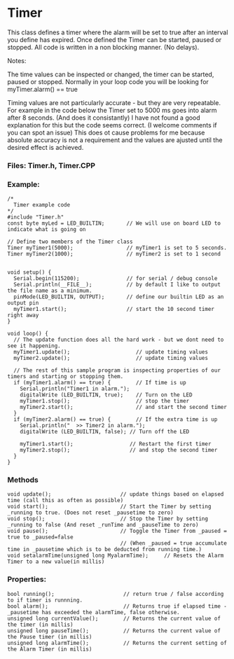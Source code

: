 # Timer

This class defines a timer where the alarm will be set to true after an interval you define has expired.
Once defined the Timer can be started, paused or stopped. All code is written in a non blocking manner. (No delays).

Notes:

The time values can be inspected or changed, the timer can be started, paused or stopped.
Normally in your loop code you will be looking for myTimer.alarm() == true

Timing values are not particularly accurate - but they are very repeatable.
For example in the code below the Timer set to 5000 ms goes into alarm after 8 seconds. (And does it consistantly)
I have not found a good explanation for this but the code seems correct. (I welcome comments if you can spot an issue)
This does ot cause problems for me because absolute accuracy is not a requirement and the values are ajusted until the desired effect is achieved.

### Files: Timer.h, Timer.CPP

### Example: 

    /*
      Timer example code
    */
    #include "Timer.h"
    const byte myLed = LED_BUILTIN;       // We will use on board LED to indicate what is going on

    // Define two members of the Timer class
    Timer myTimer1(5000);                 // myTimer1 is set to 5 seconds.
    Timer myTimer2(1000);                 // myTimer2 is set to 1 second


    void setup() {
      Serial.begin(115200);               // for serial / debug console
      Serial.println(__FILE__);           // by default I like to output the file name as a minimum.
      pinMode(LED_BUILTIN, OUTPUT);       // define our builtin LED as an output pin
      myTimer1.start();                   // start the 10 second timer right away
    }

    void loop() {
      // The update function does all the hard work - but we dont need to see it happening.
      myTimer1.update();                     // update timing values
      myTimer2.update();                     // update timing values

      // The rest of this sample program is inspecting properties of our timers and starting or stopping them.
      if (myTimer1.alarm() == true) {        // If time is up
        Serial.println("Timer1 in alarm.");
        digitalWrite (LED_BUILTIN, true);    // Turn on the LED
        myTimer1.stop();                     // stop the timer
        myTimer2.start();                    // and start the second timer
      }
      if (myTimer2.alarm() == true) {        // If the extra time is up
        Serial.println("  >> Timer2 in alarm.");
        digitalWrite (LED_BUILTIN, false); // Turn off the LED

        myTimer1.start();                  // Restart the first timer
        myTimer2.stop();                   // and stop the second timer
      }
    }



### Methods
    void update();                      // update things based on elapsed time (call this as often as possible)
    void start();                       // Start the Timer by setting _running to true. (Does not reset _pausetime to zero)
    void stop();                        // Stop the Timer by setting _running to false (And reset _runTime and _pauseTime to zero)
    void pause();                       // Toggle the Timer from _paused = true to _paused=false 
                                        // (When _paused = true accumulate time in _pausetime which is to be deducted from running time.)
    void setalarmTime(unsigned long MyalarmTime);     // Resets the Alarm Timer to a new value(in millis)
    
### Properties:
    bool running();                      // return true / false according to if timer is runnning.
    bool alarm();                        // Returns true if elapsed time - _pausetime has exceeded the alarmTime, false otherwise.
    unsigned long currentValue();        // Returns the current value of the timer (in millis)
    unsigned long pauseTime();           // Returns the current value of the Pause timer (in millis)
    unsigned long alarmTime();           // Returns the current setting of the Alarm Timer (in millis)

 
